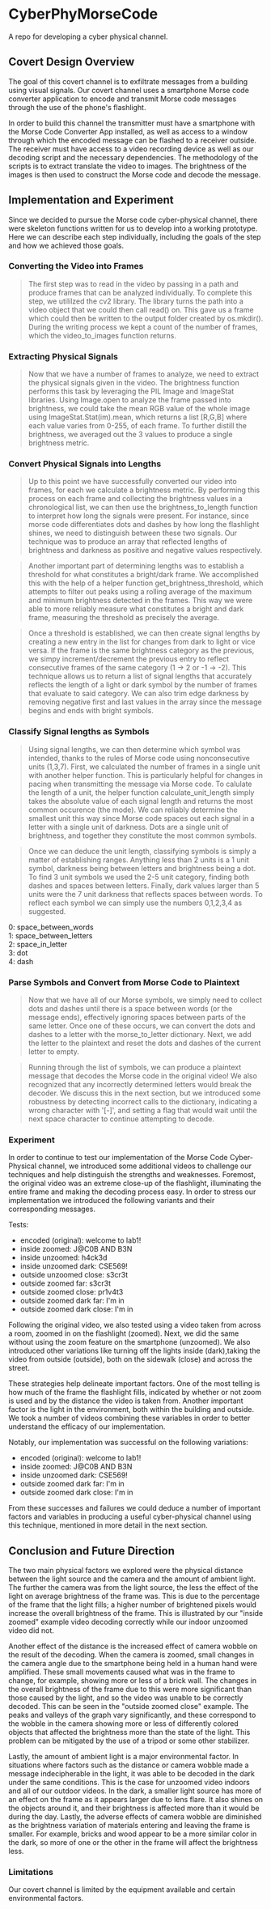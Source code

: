 # CyberPhyMorseCode

A repo for developing a cyber physical channel.

## Covert Design Overview

The goal of this covert channel is to exfiltrate messages from a building using visual signals. Our covert channel uses a smartphone Morse code converter application to encode and transmit Morse code messages through the use of the phone's flashlight. 

In order to build this channel the transmitter must have a smartphone with the Morse Code Converter App installed, as well as access to a window through which the encoded message can be flashed to a receiver outside. The receiver must have access to a video recording device as well as our decoding script and the necessary dependencies. The methodology of the scripts is to extract translate the video to images. The brightness of the images is then used to construct the Morse code and decode the message.

## Implementation and Experiment

Since we decided to pursue the Morse code cyber-physical channel, there were skeleton functions written for us to develop into a working prototype. Here we can describe each step individually, including the goals of the step and how we achieved those goals.

### Converting the Video into Frames

>The first step was to read in the video by passing in a path and produce frames that can be analyzed individually. To complete this step, we utililzed the cv2 library. The library turns the path into a video object that we could then call read() on. This gave us a frame which could then be written to the output folder created by os.mkdir(). During the writing process we kept a count of the number of frames, which the video_to_images function returns.

### Extracting Physical Signals

>Now that we have a number of frames to analyze, we need to extract the physical signals given in the video. The brightness function performs this task by leveraging the PIL Image and ImageStat libraries. Using Image.open to analyze the frame passed into brightness, we could take the mean RGB value of the whole image using ImageStat.Stat(im).mean, which returns a list [R,G,B] where each value varies from 0-255, of each frame. To further distill the brightness, we averaged out the 3 values to produce a single brightness metric.

### Convert Physical Signals into Lengths

>Up to this point we have successfully converted our video into frames, for each we calculate a brightness metric. By performing this process on each frame and collecting the brightness values in a chronological list, we can then use the brightness_to_length function to interpret how long the signals were present. For instance, since morse code differentiates dots and dashes by how long the flashlight shines, we need to distinguish between these two signals. Our technique was to produce an array that reflected lengths of brightness and darkness as positive and negative values respectively. 

>Another important part of determining lengths was to establish a threshold for what constitutes a bright/dark frame. We accomplished this with the help of a helper function get_brightness_threshold, which attempts to filter out peaks using a rolling average of the maximum and minimum brightness detected in the frames. This way we were able to more reliably measure what constitutes a bright and dark frame, measuring the threshold as precisely the average.

>Once a threshold is established, we can then create signal lengths by creating a new entry in the list for changes from dark to light or vice versa. If the frame is the same brightness category as the previous, we simpy increment/decrement the previous entry to reflect consecutive frames of the same category (1 -> 2 or -1 -> -2). This technique allows us to return a list of signal lengths that accurately reflects the length of a light or dark symbol by the number of frames that evaluate to said category. We can also trim edge darkness by removing negative first and last values in the array since the message begins and ends with bright symbols.

### Classify Signal lengths as Symbols

>Using signal lengths, we can then determine which symbol was intended, thanks to the rules of Morse code using nonconsecutive units (1,3,7). First, we calculated the number of frames in a single unit with another helper function. This is particularly helpful for changes in pacing when transmitting the message via Morse code. To calulate the length of a unit, the helper function calculate_unit_length simply takes the absolute value of each signal length and returns the most common occurence (the mode). We can reliably determine the smallest unit this way since Morse code spaces out each signal in a letter with a single unit of darkness. Dots are a single unit of brightness, and together they constitute the most common symbols. 

>Once we can deduce the unit length, classifying symbols is simply a matter of establishing ranges. Anything less than 2 units is a 1 unit symbol, darkness being between letters and brightness being a dot. To find 3 unit symbols we used the 2-5 unit category, finding both dashes and spaces between letters. Finally, dark values larger than 5 units were the 7 unit darkness that reflects spaces between words. To reflect each symbol we can simply use the numbers 0,1,2,3,4 as suggested.

0: space_between_words  
1: space_between_letters    
2: space_in_letter  
3: dot  
4: dash 

### Parse Symbols and Convert from Morse Code to Plaintext

>Now that we have all of our Morse symbols, we simply need to collect dots and dashes until there is a space between words (or the message ends), effectively ignoring spaces between parts of the same letter. Once one of these occurs, we can convert the dots and dashes to a letter with the morse_to_letter dictionary. Next, we add the letter to the plaintext and reset the dots and dashes of the current letter to empty. 

>Running through the list of symbols, we can produce a plaintext message that decodes the Morse code in the original video! We also recognized that any incorrectly determined letters would break the decoder. We discuss this in the next section, but we introduced some robustness by detecting incorrect calls to the dictionary, indicating a wrong character with '[-]', and setting a flag that would wait until the next space character to continue attempting to decode.

### Experiment

In order to continue to test our implementation of the Morse Code Cyber-Physical channel, we introduced some additional videos to challenge our techniques and help distinguish the strengths and weaknesses. Foremost, the original video was an extreme close-up of the flashlight, illuminating the entire frame and making the decoding process easy. In order to stress our implementation we introduced the following variants and their corresponding messages.

Tests:  
- encoded (original): welcome to lab1!   
- inside zoomed: J@C0B AND B3N   
- inside unzoomed: h4ck3d    
- inside unzoomed dark: CSE569!   
- outside unzoomed close: s3cr3t    
- outside zoomed far: s3cr3t  
- outside zoomed close: pr1v4t3   
- outside zoomed dark far: I'm in     
- outside zoomed dark close: I'm in   

Following the original video, we also tested using a video taken from across a room, zoomed in on the flashlight (zoomed). Next, we did the same without using the zoom feature on the smartphone (unzoomed). We also introduced other variations like turning off the lights inside (dark),taking the video from outside (outside), both on the sidewalk (close) and across the street.

These strategies help delineate important factors. One of the most telling is how much of the frame the flashlight fills, indicated by whether or not zoom is used and by the distance the video is taken from. Another important factor is the light in the environment, both within the building and outside. We took a number of videos combining these variables in order to better understand the efficacy of our implementation.

Notably, our implementation was successful on the following variations: 
- encoded (original): welcome to lab1!   
- inside zoomed: J@C0B AND B3N   
- inside unzoomed dark: CSE569!   
- outside zoomed dark far: I'm in     
- outside zoomed dark close: I'm in   

From these successes and failures we could deduce a number of important factors and variables in producing a useful cyber-physical channel using this technique, mentioned in more detail in the next section.

## Conclusion and Future Direction

The two main physical factors we explored were the physical distance between the light source and the camera and the amount of ambient light. The further the camera was from the light source, the less the effect of the light on average brightness of the frame was. This is due to the percentage of the frame that the light fills; a higher number of brightened pixels would increase the overall brightness of the frame. This is illustrated by our "inside zoomed" example video decoding correctly while our indoor unzoomed video did not.

Another effect of the distance is the increased effect of camera wobble on the result of the decoding. When the camera is zoomed, small changes in the camera angle due to the smartphone being held in a human hand were amplified. These small movements caused what was in the frame to change, for example, showing more or less of a brick wall. The changes in the overall brightness of the frame due to this were more significant than those caused by the light, and so the video was unable to be correctly decoded. This can be seen in the "outside zoomed close" example. The peaks and valleys of the graph vary significantly, and these correspond to the wobble in the camera showing more or less of differently colored objects that affected the brightness more than the state of the light. This problem can be mitigated by the use of a tripod or some other stabilizer.

Lastly, the amount of ambient light is a major environmental factor. In situations where factors such as the distance or camera wobble made a message indecipherable in the light, it was able to be decoded in the dark under the same conditions. This is the case for unzoomed video indoors and all of our outdoor videos. In the dark, a smaller light source has more of an effect on the frame as it appears larger due to lens flare. It also shines on the objects around it, and their brightness is affected more than it would be during the day. Lastly, the adverse effects of camera wobble are diminished as the brightness variation of materials entering and leaving the frame is smaller. For example, bricks and wood appear to be a more similar color in the dark, so more of one or the other in the frame will affect the brightness less. 

###  Limitations
Our covert channel is limited by the equipment available and certain environmental factors.
